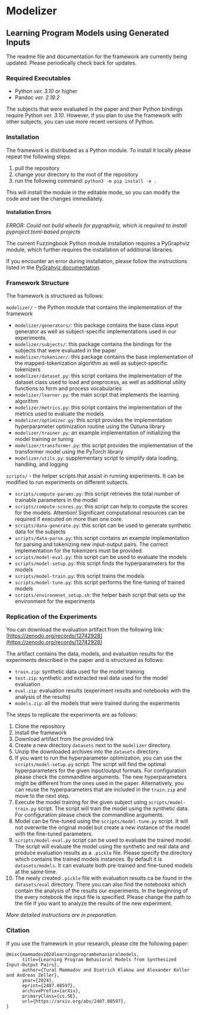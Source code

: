 # Modelizer

## Learning Program Models using Generated Inputs

The readme file and documentation for the framework are currently being updated.
Please periodically check back for updates.

### Required Executables
- Python _ver. 3.10_ or higher
- Pandoc _ver. 2.19.2_

The subjects that were evaluated in the paper and their Python bindings require Python _ver. 3.10_. 
However, if you plan to use the framework with other subjects, you can use more recent versions of Python. 

### Installation
The framework is distributed as a Python module. 
To install it locally please repeat the following steps:
1) pull the repository
2) change your directory to the root of the repository
3) run the following command: ```python3 -m pip install -e .```

This will install the module in the editable mode, so you can modify the code and see the changes immediately.

#### Installation Errors

*ERROR: Could not build wheels for pygraphviz, which is required to install pyproject.toml-based projects*

The current Fuzzingbook Python module installation requires a PyGraphviz module, which further requires the installation of additional libraries.

If you encounter an error during installation, please follow the instructions listed in the [PyGrahviz documentation](https://pygraphviz.github.io/documentation/stable/install.html).

### Framework Structure
The framework is structured as follows:

`modelizer/` - the Python module that contains the implementation of the framework
- `modelizer/generators/`: this package contains the base class input generator as well as subject-specific implementations used in our experiments 
- `modelizer/subjects/`:  this package contains the bindings for the subjects that were evaluated in the paper
- `modelizer/tokenizer/`: this package contains the base implementation of the mapped-tokenization algorithm as well as subject-specific tokenizers
- `modelizer/dataset.py`: this script contains the implementation of the dataset class used to load and preprocess, as well as additional utility functions to form and process vocabularies
- `modelizer/learner.py`: the main script that implements the learning algorithm
- `modelizer/metrics.py`: this script contains the implementation of the metrics used to evaluate the models 
- `modelizer/optimizer.py`: this script provides the implementation hyperparameter optimization routine using the Optuna library 
- `modelizer/trainer.py`: an example implementation of initializing the model training or tuning
- `modelizer/transformer.py`: this script provides the implementation of the transformer model using the PyTorch library
- `modelizer/utils.py`: supplementary script to simplify data loading, handling, and logging

`scripts/` - the helper scripts that assist in running experiments. It can be modified to run experiments on different subjects.
- `scripts/compute-params.py`: this script retrieves the total number of trainable parameters in the model
- `scripts/compute-scores.py`: this script can help to compute the scores for the models. Attention! Significant computational resources can be required if executed on more than one core.
- `scripts/data-generate.py`: this script can be used to generate synthetic data for the subjects 
- `scripts/data-parse.py`: this script contains an example implementation for parsing and tokenizing new input-output pairs. The correct implementation for the tokenizers must be provided. 
- `scripts/model-eval.py`: this script can be used to evaluate the models
- `scripts/model-setup.py`: this script finds the hyperparameters for the models
- `scripts/model-train.py`: this script trains the models
- `scripts/model-tune.py`: this script performs the fine-tuning of trained models 
- `scripts/environmnet_setup.sh`: the helper bash script that sets up the environment for the experiments


### Replication of the Experiments
You can download the evaluation artifact from the following link: [https://zenodo.org/records/12742928](https://zenodo.org/records/12742928)

The artifact contains the data, models, and evaluation results for the experiments described in the paper and is structured as follows:
- `train.zip`: synthetic data used for the model training
- `test.zip`: synthetic and extracted real data used for the model evaluation
- `eval.zip`: evaluation results (experiment results and notebooks with the analysis of the results)
- `models.zip`: all the models that were trained during the experiments

The steps to replicate the experiments are as follows:
1) Clone the repository
2) Install the framework
3) Download artifact from the provided link
4) Create a new directory `datasets` next to the `modelizer` directory.
5) Unzip the downloaded archives into the `datasets` directory.
6) If you want to run the hyperparameter optimization, you can use the `scripts/model-setup.py` script. The script will find the optimal hyperparameters for the given input/output formats. For configuration please check the commandline arguments.  The new hyperparameters might be different from the ones used in the paper. Alternatively, you can reuse the hyperparameters that are included in the `train.zip` and move to the next step. 
7) Execute the model training for the given subject using `scripts/model-train.py` script. The script will train the model using the synthetic data. For configuration please check the commandline arguments.
8) Model can be fine-tuned using the `scripts/model-tune.py` script. It will not overwrite the original model but create a new instance of the model with the fine-tuned parameters.
9) `scripts/model-eval.py` script can be used to evaluate the trained model. The script will evaluate the model using the synthetic and real data and produce evaluation results as a `.pickle` file. Please specify the directory which contains the trained models instances. By default it is `datasets/models`. It can evaluate both pre-trained and fine-tuned models at the same time. 
10) The newly created `.pickle` file with evaluation results ca be found in the `datasets/eval` directory. There you can also find the notebooks which contain the analysis of the results our experiments. In the beginning of the every notebook the input file is specified. Please change the path to the file if you want to analyze the results of the new experiment.

_More detailed instructions are in preparation._

### Citation
If you use the framework in your research, please cite the following paper:

```
@misc{mammadov2024learningprogrambehavioralmodels,
      title={Learning Program Behavioral Models from Synthesized Input-Output Pairs}, 
      author={Tural Mammadov and Dietrich Klakow and Alexander Koller and Andreas Zeller},
      year={2024},
      eprint={2407.08597},
      archivePrefix={arXiv},
      primaryClass={cs.SE},
      url={https://arxiv.org/abs/2407.08597}, 
}
```